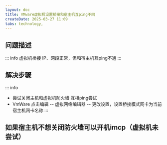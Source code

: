 ```yaml
---
layout: doc
title: VMware虚拟机设置桥接和宿主机互ping不同
createDate: 2025-03-27 11:09
tabs: technology,
---
```



## 问题描述

::: info
虚拟机桥接 IP、网段正常，但和宿主机互ping不通
:::

## 解决步骤

::: info

- 尝试关闭主机和虚拟机防火墙 互相ping尝试
- VmWare 点击编辑 -- 虚拟网络编辑器 -- 更改设置，设置桥接模式网卡为当前宿主机网卡名称
  :::

## 如果宿主机不想关闭防火墙可以开机imcp（虚拟机未尝试）
<n-image width="300" object-fit="contain" src="/assets/2025/03/27-1.jpg"/>

